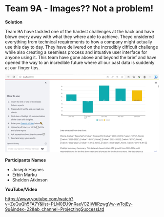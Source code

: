 # Team 9A - Images?? Not a problem!
**Solution**

Team 9A have tackled one of the hardest challenges at the hack and have blown every away with what they where able to achieve. Theyc onsidered everything from technical requirements to how a company might actually use this day to day. They have delivered on the incredibly difficult challenge while also creating a seemless process and intuative user interface for anyone using it. This team have gone above and beyond the brief and have opened the way to an incredible future where all our past data is suddenly at our finger tips.

![alt text](https://github.com/Projecting-Success-Solutions-Portal/Hack-19/blob/main/Challenge%209/Team%209A%20-%20Images%3F%3F%20Not%20a%20problem!/Team%209A%20Cover%20Image.png)

**Participants Names**

- Joseph Haynes
- Erbin Marku
- Sheldon Atkinson

**YouTube/Video**

https://www.youtube.com/watch?v=ZeQuQh5FA7Y&list=PLM0EU9nRaeVCZIWIiRzwgVw-wTojEy-9u&index=22&ab_channel=ProjectingSuccessLtd